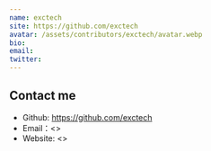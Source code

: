 ```yaml
---
name: exctech
site: https://github.com/exctech
avatar: /assets/contributors/exctech/avatar.webp
bio: 
email: 
twitter: 
---
```



## Contact me

- Github: <https://github.com/exctech>
- Email：<>
- Website: <>
